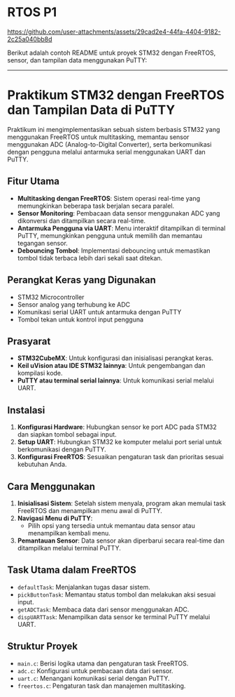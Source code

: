 # RTOS P1

https://github.com/user-attachments/assets/29cad2e4-44fa-4404-9182-2c25a040bb8d


Berikut adalah contoh README untuk proyek STM32 dengan FreeRTOS, sensor, dan tampilan data menggunakan PuTTY:

---

# Praktikum STM32 dengan FreeRTOS dan Tampilan Data di PuTTY

Praktikum ini mengimplementasikan sebuah sistem berbasis STM32 yang menggunakan FreeRTOS untuk multitasking, memantau sensor menggunakan ADC (Analog-to-Digital Converter), serta berkomunikasi dengan pengguna melalui antarmuka serial menggunakan UART dan PuTTY.

## Fitur Utama
- **Multitasking dengan FreeRTOS**: Sistem operasi real-time yang memungkinkan beberapa task berjalan secara paralel.
- **Sensor Monitoring**: Pembacaan data sensor menggunakan ADC yang dikonversi dan ditampilkan secara real-time.
- **Antarmuka Pengguna via UART**: Menu interaktif ditampilkan di terminal PuTTY, memungkinkan pengguna untuk memilih dan memantau tegangan sensor.
- **Debouncing Tombol**: Implementasi debouncing untuk memastikan tombol tidak terbaca lebih dari sekali saat ditekan.

## Perangkat Keras yang Digunakan
- STM32 Microcontroller
- Sensor analog yang terhubung ke ADC
- Komunikasi serial UART untuk antarmuka dengan PuTTY
- Tombol tekan untuk kontrol input pengguna

## Prasyarat
- **STM32CubeMX**: Untuk konfigurasi dan inisialisasi perangkat keras.
- **Keil uVision atau IDE STM32 lainnya**: Untuk pengembangan dan kompilasi kode.
- **PuTTY atau terminal serial lainnya**: Untuk komunikasi serial melalui UART.

## Instalasi
1. **Konfigurasi Hardware**: Hubungkan sensor ke port ADC pada STM32 dan siapkan tombol sebagai input.
2. **Setup UART**: Hubungkan STM32 ke komputer melalui port serial untuk berkomunikasi dengan PuTTY.
3. **Konfigurasi FreeRTOS**: Sesuaikan pengaturan task dan prioritas sesuai kebutuhan Anda.

## Cara Menggunakan
1. **Inisialisasi Sistem**: Setelah sistem menyala, program akan memulai task FreeRTOS dan menampilkan menu awal di PuTTY.
2. **Navigasi Menu di PuTTY**:
   - Pilih opsi yang tersedia untuk memantau data sensor atau menampilkan kembali menu.
3. **Pemantauan Sensor**: Data sensor akan diperbarui secara real-time dan ditampilkan melalui terminal PuTTY.

## Task Utama dalam FreeRTOS
- `defaultTask`: Menjalankan tugas dasar sistem.
- `pickButtonTask`: Memantau status tombol dan melakukan aksi sesuai input.
- `getADCTask`: Membaca data dari sensor menggunakan ADC.
- `dispUARTTask`: Menampilkan data sensor ke terminal PuTTY melalui UART.

## Struktur Proyek
- `main.c`: Berisi logika utama dan pengaturan task FreeRTOS.
- `adc.c`: Konfigurasi untuk pembacaan data dari sensor.
- `uart.c`: Menangani komunikasi serial dengan PuTTY.
- `freertos.c`: Pengaturan task dan manajemen multitasking.

